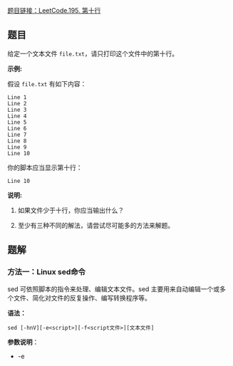 [题目链接：LeetCode.195. 第十行](https://leetcode-cn.com/problems/tenth-line/)

## 题目

给定一个文本文件 `file.txt`，请只打印这个文件中的第十行。

**示例:**

假设 `file.txt` 有如下内容：

```
Line 1
Line 2
Line 3
Line 4
Line 5
Line 6
Line 7
Line 8
Line 9
Line 10
```

你的脚本应当显示第十行：

```
Line 10
```

**说明:**

1. 如果文件少于十行，你应当输出什么？

2. 至少有三种不同的解法，请尝试尽可能多的方法来解题。

## 题解

### 方法一：Linux sed命令

sed 可依照脚本的指令来处理、编辑文本文件。sed 主要用来自动编辑一个或多个文件、简化对文件的反复操作、编写转换程序等。

**语法：**

`sed [-hnV][-e<script>][-f<script文件>][文本文件] `

**参数说明**：

- -e<script> 或 --expression=<script> 以选项中指定的 script 来处理输入的文本文件。

  它告诉 sed 将下一个参数解释为一个 sed 指令，只有当命令行上给出多个 sed 指令时才需要使用 - e 选项。

- -f<script 文件> 或 --file=<script 文件 > 以选项中指定的 script 文件来处理输入的文本文件。

- -h 或 --help 显示帮助。

- -n 或 --quiet 或 --silent ：仅显示 script 处理后的结果。取消默认输出，sed 默认会输出所有文本内容，使用 - n 参数后只显示处理过的行。

- -V 或 --version 显示版本信息。

**动作说明**：

- a ：追加，向匹配行后面插入内容。（内容会添加到下一行）

  `sed '3ahello' 1.txt  # 向第三行后面添加 hello，3 表示行号`

- i ：插入， 向匹配行前面插入内容 。（内容会添加到上一行）

  `sed '3ihello' 1.txt  #在第三行之前插入 hello`

- c ：更改，更改匹配行的内容。

  `sed '$chello' 1.txt #将最后一行内容替换为 hello`

- s ：替换，替换掉匹配的内容

  `sed 's/123/hello/'  1.txt  #将文件中的 123 替换为 hello，默认只替换每行第一个 123`

  `sed 's/123/hello/g' 1.txt #将文本中所有的 123 都替换为 hello`

- d ：删除，删除匹配的内容。

  `sed '1,2d 1.txt' #删除1~2行`。`sed '1~2d 1.txt' #从第一行删，每隔2行就删除一行，即删除奇数行`。

  `sed '/^$/d'  1.txt  #删除空行`。

- p ：打印，打印出匹配的内容。通常 p 会与参数 sed -n 一起运行。

  `sed -n '10p' 1.txt #打印文件中第10行内容`

  `sed -n '/123/p' 1.txt  # 逐行读取文件，打印匹配 123 的行`

* = ：用来打印被匹配的行的行号。

  `sed -n "$="  1.txt  # 打印 1.txt 文件最后一行的行号（即文件有多少行，和 wc -l 功能类似）`

  `sed -n '/error/{=;p}'  1.txt  #打印匹配 error 的行的行号和内容（可用于查看日志中有 error 的行及其内容）`

* r ：用于将内容读入文件。从文件中读取内容

  `sed '3r 2.txt' 1.txt    # 在 1.txt 的第 3 行之后插入文件 2.txt 的内容（可用于向文件中插入内容）`

  `sed '$r 2.txt'  1.txt   # 在 1.txt 的最后一行插入 2.txt 的内容`

* w ：用于将匹配内容写入文件。向文件中写入内容

  `sed -n -e '1w 2.txt' -e '$w 2.txt'  1.txt  # 将 1.txt 的第 1 行和最后一行内容写入 2.txt`

#### sed 题解代码

```shell
sed -n '10p' file.txt
```

